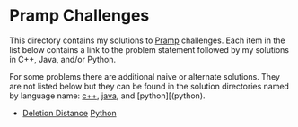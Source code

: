 Pramp Challenges
================

This directory contains my solutions to [Pramp](https://www.pramp.com/)
challenges. Each item in the list below contains a link to the problem
statement followed by my solutions in C++, Java, and/or Python.

For some problems there are additional naive or alternate solutions.
They are not listed below but they can be found in the solution
directories named by language name: [c++](c++), [java](java), and
[python][(python).

- [Deletion Distance](https://www.pramp.com/challenge/61ojWAjLJbhob2nP2q1O)
  [Python](python/DeletionDistanceDPO.py)

